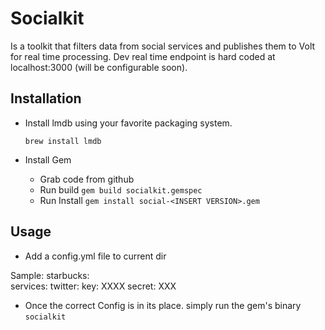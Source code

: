 # Socialkit

Is a toolkit that filters data from social services and publishes them to Volt for real time processing.
Dev real time endpoint is hard coded at localhost:3000 (will be configurable soon).

## Installation

- Install lmdb using your favorite packaging system.

    ```brew install lmdb```

- Install Gem
    - Grab code from github
    - Run build
        ```gem build socialkit.gemspec```
    - Run Install
        ```gem install social-<INSERT VERSION>.gem```

## Usage

- Add a config.yml file to current dir

Sample:
      starbucks:    
         services:
           twitter:
             key: XXXX
             secret: XXX



- Once the correct Config is in its place.  simply run the gem's binary
    ```socialkit```
